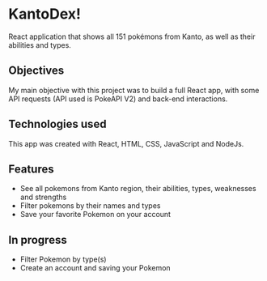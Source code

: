# KantoDex!

React application that shows all 151 pokémons from Kanto, as well as their abilities and types.

## Objectives

My main objective with this project was to build a full React app, with some API requests (API used is PokeAPI V2) and back-end interactions.

## Technologies used

This app was created with React, HTML, CSS, JavaScript and NodeJs.

## Features

- See all pokemons from Kanto region, their abilities, types, weaknesses and strengths
- Filter pokemons by their names and types
- Save your favorite Pokemon on your account

## In progress

- Filter Pokemon by type(s)
- Create an account and saving your Pokemon
